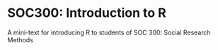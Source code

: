# SOC300: Introduction to R
A mini-text for introducing R to students of SOC 300: Social Research Methods